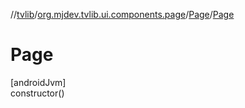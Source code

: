 //[tvlib](../../../index.md)/[org.mjdev.tvlib.ui.components.page](../index.md)/[Page](index.md)/[Page](-page.md)

# Page

[androidJvm]\
constructor()
